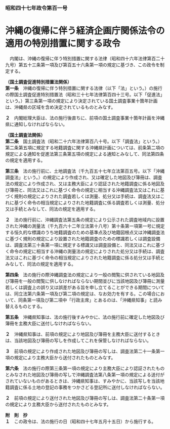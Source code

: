 ### 昭和四十七年政令第百一号  
# 沖縄の復帰に伴う経済企画庁関係法令の適用の特別措置に関する政令  
　内閣は、沖縄の復帰に伴う特別措置に関する法律（昭和四十六年法律第百二十九号）第五十三条第一項及び第百五十六条第一項の規定に基づき、この政令を制定する。  
  
**（国土調査促進特別措置法関係）**  
**第一条**　沖縄の復帰に伴う特別措置に関する法律（以下「法」という。）の施行の際国土調査促進特別措置法（昭和三十七年法律第百四十三号。以下「促進法」という。）第三条第一項の規定により決定されている国土調査事業十箇年計画は、沖縄県の区域を含め決定されているものとみなす。  
  
**２**　内閣総理大臣は、法の施行後直ちに、前項の国土調査事業十箇年計画を沖縄県に通知しなければならない。  
  
**（国土調査法関係）**  
**第二条**　国土調査法（昭和二十六年法律第百八十号。以下「調査法」という。）第二条第五項に規定する地籍調査に関する沖縄県計画については、前条第二項の規定による通知を促進法第三条第五項の規定による通知とみなして、同法第四条の規定を適用する。  
  
**第三条**　法の施行前に、土地調査法（千九百五十七年立法第百五号。以下「沖縄調査法」という。）の規定により作成され、又は確定した地図及び簿冊は、調査法の規定により作成され、又は主務大臣により認証された地籍調査に係る地図及び簿冊と、同法又はこれに基づく命令の規定に相当する沖縄調査法又はこれに基づく規則の規定によりされた調査若しくは測量、処分又は手続は、調査法又はこれに基づく命令の相当規定によりされた地籍調査に係る調査若しくは測量、処分又は手続とみなして、同法の規定を適用する。  
  
**２**　法の施行前に、沖縄調査法第五条の規定により公示された調査地域内に設置された沖縄の測量法（千九百六十二年立法第十八号）第十条第一項第一号に規定する恒久的な標識のうち地籍調査のための基準点及び地籍図根点又は沖縄調査法に基づく規則の規定により設置された地籍調査のための標識若しくは調査設備は、調査法第三十条第一項に規定する標識又は調査設備と、同法又はこれに基づく命令の規定に相当する沖縄の測量法の規定によりされた処分又は手続は、調査法又はこれに基づく命令の相当規定によりされた地籍調査に係る処分又は手続とみなして、同法の規定を適用する。  
  
**第四条**　法の施行の際沖縄調査法の規定により一般の閲覧に供されている地図及び簿冊を一般の閲覧に供しなければならない期間並びに当該地図及び簿冊に測量若しくは調査上の誤り又は誤差がある旨を申し立てることができる期間については、同立法第六条第一項及び第二項の規定は、なお効力を有する。この場合において、同条第一項及び第二項中「行政主席」とあるのは、「沖縄県知事」と読み替えるものとする。  
  
**第五条**　沖縄県知事は、法の施行後すみやかに、法の施行前に確定した地図及び簿冊を主務大臣に送付しなければならない。  
  
**２**　沖縄県知事は、前項の規定により地図及び簿冊を主務大臣に送付するときは、当該地図及び簿冊の写しを作成してこれを保管しなければならない。  
  
**３**　前項の規定により作成された地図及び簿冊の写しは、調査法第二十一条第一項の規定により主務大臣から送付されたものとみなす。  
  
**第六条**　法の施行の際第三条第一項の規定により主務大臣により認証されたものとみなされた地図及び簿冊の写しで沖縄調査法第八条第一項の規定による送付がされていないものがあるときは、沖縄県知事は、すみやかに、当該写しを当該地籍調査に係る土地の登記の事務をつかさどる登記所に送付しなければならない。  
  
**２**　前項の規定により送付された地図及び簿冊の写しは、調査法第二十条第一項の規定により主務大臣から送付されたものとみなす。  
  
**附　則　抄**  
**１**　この政令は、法の施行の日（昭和四十七年五月十五日）から施行する。  
  
